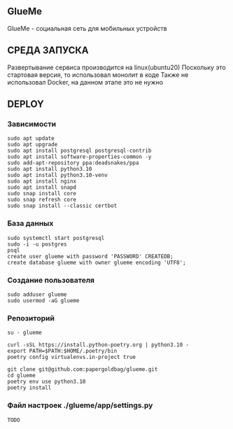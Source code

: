 <a>GlueMe</a>
------------
<p>GlueMe - социальная сеть для мобильных устройств</p>


СРЕДА ЗАПУСКА
------------
Развертывание сервиса производится на linux(ubuntu20)
Поскольку это стартовая версия, то использовал монолит в коде
Также не использовал Docker, на данном этапе это не нужно


DEPLOY
------------

### Зависимости
~~~
sudo apt update
sudo apt upgrade
sudo apt install postgresql postgresql-contrib
sudo apt install software-properties-common -y
sudo add-apt-repository ppa:deadsnakes/ppa
sudo apt install python3.10
sudo apt install python3.10-venv
sudo apt install nginx
sudo apt install snapd
sudo snap install core
sudo snap refresh core
sudo snap install --classic certbot
~~~

### База данных
~~~
sudo systemctl start postgresql
sudo -i -u postgres
psql
create user glueme with password 'PASSWORD' CREATEDB;
create database glueme with owner glueme encoding 'UTF8';
~~~

### Создание пользователя
~~~
sudo adduser glueme
sudo usermod -aG glueme
~~~

### Репозиторий
~~~
su - glueme

curl -sSL https://install.python-poetry.org | python3.10 -
export PATH=$PATH:$HOME/.poetry/bin
poetry config virtualenvs.in-project true

git clone git@github.com:papergoldbag/glueme.git
cd glueme
poetry env use python3.10
poetry install
~~~

### Файл настроек ./glueme/app/settings.py
~~~
TODO
~~~
